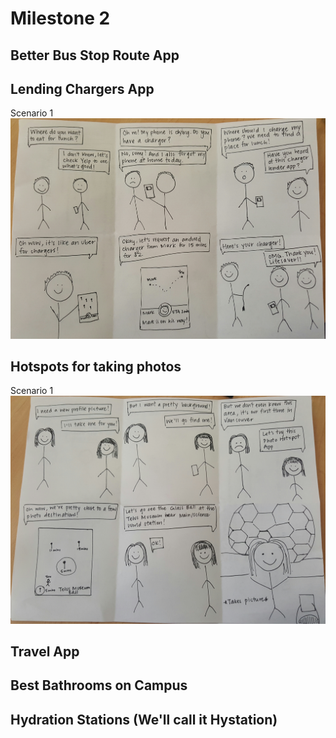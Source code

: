 # Milestone 2

## Better Bus Stop Route App
## Lending Chargers App
Scenario 1
![StoryboardJW](ChargerLendingApp.jpg)
## Hotspots for taking photos
Scenario 1
![StoryboardJW2](PhotoHotSpotApp.jpg)
## Travel App
## Best Bathrooms on Campus
## Hydration Stations (We'll call it Hystation)
